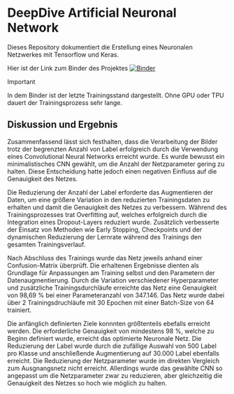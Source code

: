 # DeepDive Artificial Neuronal Network

Dieses Repository dokumentiert die Erstellung eines Neuronalen Netzwerkes mit Tensorflow und Keras.

Hier ist der Link zum Binder des Projektes  [![Binder](https://mybinder.org/badge_logo.svg)](https://mybinder.org/v2/gh/daspillegh/DavidPilhofer_TFE21-2_DeepDive.git/HEAD)

> [!IMPORTANT]
> In dem Binder ist der letzte Trainingsstand dargestellt. Ohne GPU oder TPU dauert der Trainingsprozess sehr lange.

## Diskussion und Ergebnis

Zusammenfassend lässt sich festhalten, dass die Verarbeitung der Bilder trotz der begrenzten Anzahl von Label erfolgreich durch die Verwendung eines Convolutional Neural Networks erreicht wurde. Es wurde bewusst ein minimalistisches CNN gewählt, um die Anzahl der Netzparameter gering zu halten. Diese Entscheidung hatte jedoch einen negativen Einfluss auf die Genauigkeit des Netzes.

Die Reduzierung der Anzahl der Label erforderte das Augmentieren der Daten, um eine größere Variation in den reduzierten Trainingsdaten zu erhalten und damit die Genauigkeit des Netzes zu verbessern. Während des Trainingsprozesses trat Overfitting auf, welches erfolgreich durch die Integration eines Dropout-Layers reduziert wurde. Zusätzlich verbesserte der Einsatz von Methoden wie Early Stopping, Checkpoints und der dynamischen Reduzierung der Lernrate während des Trainings den gesamten Trainingsverlauf.

Nach Abschluss des Trainings wurde das Netz jeweils anhand einer Confusion-Matrix überprüft. Die erhaltenen Ergebnisse dienten als Grundlage für Anpassungen am Training selbst und den Parametern der Datenaugmentierung. Durch die Variation verschiedener Hyperparameter und zusätzliche Trainingsdurchläufe erreichte das Netz eine Genauigkeit von 98,69 % bei einer Parameteranzahl von 347.146. Das Netz wurde dabei über 2 Trainingsdruchläufe mit 30 Epochen mit einer Batch-Size von 64 trainiert.

Die anfänglich definierten Ziele konnnten größtenteils ebefalls erreicht werden. Die erforderliche Genauigkeit von mindestens 98 %, welche zu Beginn definiert wurde, erreicht das optimierte Neuronale Netz. Die Reduzierung der Label wurde durch die zufällige Auswahl von 500 Label pro Klasse und anschließende Augmentierung auf 30.000 Label ebenfalls erreicht. Die Reduzierung der Netzparameter wurde im direkten Vergleich zum Ausgnangsnetz nicht erreicht. Allerdings wurde das gewählte CNN so angepasst um die Netzparameter zwar zu reduzieren, aber gleichzeitig die Genauigkeit des Netzes so hoch wie möglich zu halten. 
